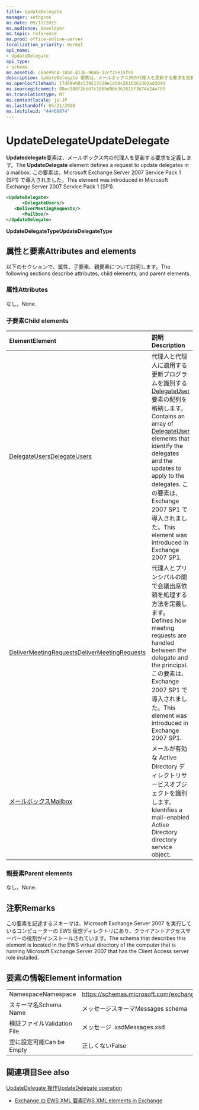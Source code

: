 ```yaml
---
title: UpdateDelegate
manager: sethgros
ms.date: 09/17/2015
ms.audience: Developer
ms.topic: reference
ms.prod: office-online-server
localization_priority: Normal
api_name:
- UpdateDelegate
api_type:
- schema
ms.assetid: c6ae99c4-18b0-4136-90ab-12cf15e15f91
description: UpdateDelegate 要素は、メールボックス内の代理人を更新する要求を定義します。 この要素は、Microsoft Exchange Server 2007 Service Pack 1 (SP1) で導入されました。
ms.openlocfilehash: 17d69eb8c539217d39e1dd0c2616261d02ad304d
ms.sourcegitcommit: 88ec988f2bb67c1866d06b361615f3674a24e795
ms.translationtype: MT
ms.contentlocale: ja-JP
ms.lasthandoff: 05/31/2020
ms.locfileid: "44468874"
---
```

# <a name="updatedelegate"></a><span data-ttu-id="f18c4-104">UpdateDelegate</span><span class="sxs-lookup"><span data-stu-id="f18c4-104">UpdateDelegate</span></span>

<span data-ttu-id="f18c4-105">**Updatedelegate**要素は、メールボックス内の代理人を更新する要求を定義します。</span><span class="sxs-lookup"><span data-stu-id="f18c4-105">The **UpdateDelegate** element defines a request to update delegates in a mailbox.</span></span> <span data-ttu-id="f18c4-106">この要素は、Microsoft Exchange Server 2007 Service Pack 1 (SP1) で導入されました。</span><span class="sxs-lookup"><span data-stu-id="f18c4-106">This element was introduced in Microsoft Exchange Server 2007 Service Pack 1 (SP1).</span></span> 
  
```xml
<UpdateDelegate>
      <DelegateUsers/>
   <DeliverMeetingRequests/>
      <Mailbox/>
</UpdateDelegate>
```

 <span data-ttu-id="f18c4-107">**UpdateDelegateType**</span><span class="sxs-lookup"><span data-stu-id="f18c4-107">**UpdateDelegateType**</span></span>
## <a name="attributes-and-elements"></a><span data-ttu-id="f18c4-108">属性と要素</span><span class="sxs-lookup"><span data-stu-id="f18c4-108">Attributes and elements</span></span>

<span data-ttu-id="f18c4-109">以下のセクションで、属性、子要素、親要素について説明します。</span><span class="sxs-lookup"><span data-stu-id="f18c4-109">The following sections describe attributes, child elements, and parent elements.</span></span>
  
### <a name="attributes"></a><span data-ttu-id="f18c4-110">属性</span><span class="sxs-lookup"><span data-stu-id="f18c4-110">Attributes</span></span>

<span data-ttu-id="f18c4-111">なし。</span><span class="sxs-lookup"><span data-stu-id="f18c4-111">None.</span></span>
  
### <a name="child-elements"></a><span data-ttu-id="f18c4-112">子要素</span><span class="sxs-lookup"><span data-stu-id="f18c4-112">Child elements</span></span>

|<span data-ttu-id="f18c4-113">**Element**</span><span class="sxs-lookup"><span data-stu-id="f18c4-113">**Element**</span></span>|<span data-ttu-id="f18c4-114">**説明**</span><span class="sxs-lookup"><span data-stu-id="f18c4-114">**Description**</span></span>|
|:-----|:-----|
|[<span data-ttu-id="f18c4-115">DelegateUsers</span><span class="sxs-lookup"><span data-stu-id="f18c4-115">DelegateUsers</span></span>](delegateusers.md) <br/> |<span data-ttu-id="f18c4-116">代理人と代理人に適用する更新プログラムを識別する[DelegateUser](delegateuser.md)要素の配列を格納します。</span><span class="sxs-lookup"><span data-stu-id="f18c4-116">Contains an array of [DelegateUser](delegateuser.md) elements that identify the delegates and the updates to apply to the delegates.</span></span> <span data-ttu-id="f18c4-117">この要素は、Exchange 2007 SP1 で導入されました。</span><span class="sxs-lookup"><span data-stu-id="f18c4-117">This element was introduced in Exchange 2007 SP1.</span></span>  <br/> |
|[<span data-ttu-id="f18c4-118">DeliverMeetingRequests</span><span class="sxs-lookup"><span data-stu-id="f18c4-118">DeliverMeetingRequests</span></span>](delivermeetingrequests.md) <br/> |<span data-ttu-id="f18c4-119">代理人とプリンシパルの間で会議出席依頼を処理する方法を定義します。</span><span class="sxs-lookup"><span data-stu-id="f18c4-119">Defines how meeting requests are handled between the delegate and the principal.</span></span> <span data-ttu-id="f18c4-120">この要素は、Exchange 2007 SP1 で導入されました。</span><span class="sxs-lookup"><span data-stu-id="f18c4-120">This element was introduced in Exchange 2007 SP1.</span></span>  <br/> |
|[<span data-ttu-id="f18c4-121">メールボックス</span><span class="sxs-lookup"><span data-stu-id="f18c4-121">Mailbox</span></span>](mailbox.md) <br/> |<span data-ttu-id="f18c4-122">メールが有効な Active Directory ディレクトリサービスオブジェクトを識別します。</span><span class="sxs-lookup"><span data-stu-id="f18c4-122">Identifies a mail-enabled Active Directory directory service object.</span></span>  <br/> |
   
### <a name="parent-elements"></a><span data-ttu-id="f18c4-123">親要素</span><span class="sxs-lookup"><span data-stu-id="f18c4-123">Parent elements</span></span>

<span data-ttu-id="f18c4-124">なし。</span><span class="sxs-lookup"><span data-stu-id="f18c4-124">None.</span></span>
  
## <a name="remarks"></a><span data-ttu-id="f18c4-125">注釈</span><span class="sxs-lookup"><span data-stu-id="f18c4-125">Remarks</span></span>

<span data-ttu-id="f18c4-126">この要素を記述するスキーマは、Microsoft Exchange Server 2007 を実行しているコンピューターの EWS 仮想ディレクトリにあり、クライアントアクセスサーバーの役割がインストールされています。</span><span class="sxs-lookup"><span data-stu-id="f18c4-126">The schema that describes this element is located in the EWS virtual directory of the computer that is running Microsoft Exchange Server 2007 that has the Client Access server role installed.</span></span>
  
## <a name="element-information"></a><span data-ttu-id="f18c4-127">要素の情報</span><span class="sxs-lookup"><span data-stu-id="f18c4-127">Element information</span></span>

|||
|:-----|:-----|
|<span data-ttu-id="f18c4-128">Namespace</span><span class="sxs-lookup"><span data-stu-id="f18c4-128">Namespace</span></span>  <br/> |https://schemas.microsoft.com/exchange/services/2006/messages  <br/> |
|<span data-ttu-id="f18c4-129">スキーマ名</span><span class="sxs-lookup"><span data-stu-id="f18c4-129">Schema Name</span></span>  <br/> |<span data-ttu-id="f18c4-130">メッセージスキーマ</span><span class="sxs-lookup"><span data-stu-id="f18c4-130">Messages schema</span></span>  <br/> |
|<span data-ttu-id="f18c4-131">検証ファイル</span><span class="sxs-lookup"><span data-stu-id="f18c4-131">Validation File</span></span>  <br/> |<span data-ttu-id="f18c4-132">メッセージ .xsd</span><span class="sxs-lookup"><span data-stu-id="f18c4-132">Messages.xsd</span></span>  <br/> |
|<span data-ttu-id="f18c4-133">空に設定可能</span><span class="sxs-lookup"><span data-stu-id="f18c4-133">Can be Empty</span></span>  <br/> |<span data-ttu-id="f18c4-134">正しくない</span><span class="sxs-lookup"><span data-stu-id="f18c4-134">False</span></span>  <br/> |
   
## <a name="see-also"></a><span data-ttu-id="f18c4-135">関連項目</span><span class="sxs-lookup"><span data-stu-id="f18c4-135">See also</span></span>



[<span data-ttu-id="f18c4-136">UpdateDelegate 操作</span><span class="sxs-lookup"><span data-stu-id="f18c4-136">UpdateDelegate operation</span></span>](updatedelegate-operation.md)


- [<span data-ttu-id="f18c4-137">Exchange の EWS XML 要素</span><span class="sxs-lookup"><span data-stu-id="f18c4-137">EWS XML elements in Exchange</span></span>](ews-xml-elements-in-exchange.md)

